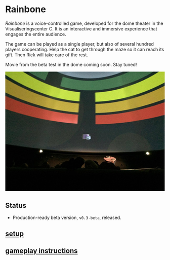 # Rainbone

_Rainbone_ is a voice-controlled game, developed for the dome theater in the Visualiseringscenter C. It is an interactive and immersive experience that engages the entire audience.

The game can be played as a single player, but also of several hundred players cooperating. Help the cat to get through the maze so it can reach its gift. Then Rick will take care of the rest.

Movie from the beta test in the dome coming soon. Stay tuned!

![alt text](ingame.jpg "In-game image")

## Status

- Production-ready beta version, `v0.3-beta`, released.

## [setup](docs/setup.md)

## [gameplay instructions](docs/gameplay-instructions.md)
